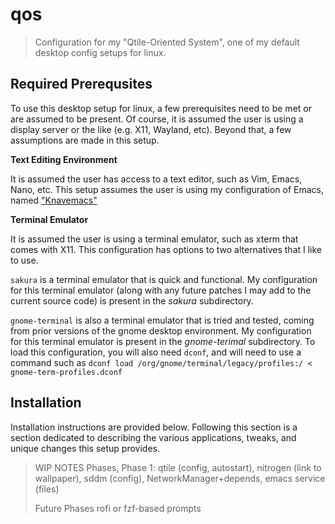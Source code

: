 # qos
> Configuration for my "Qtile-Oriented System", one of my default desktop config setups for linux.

## Required Prerequsites
To use this desktop setup for linux, a few prerequisites need to be met or are assumed to be present. 
Of course, it is assumed the user is using a display server or the like (e.g. X11, Wayland, etc).
Beyond that, a few assumptions are made in this setup.

**Text Editing Environment**

It is assumed the user has access to a text editor, such as Vim, Emacs, Nano, etc.
This setup assumes the user is using my configuration of Emacs, named ["Knavemacs"](https://github.com/knaveightt/knavemacs)

**Terminal Emulator**

It is assumed the user is using a terminal emulator, such as xterm that comes with X11.
This configuration has options to two alternatives that I like to use.

`sakura` is a terminal emulator that is quick and functional. My configuration for this terminal emulator (along with any future patches I may add to the current source code) is present in the *sakura* subdirectory.

`gnome-terminal` is also a terminal emulator that is tried and tested, coming from prior versions of the gnome desktop environment. My configuration for this terminal emulator is present in the *gnome-terimal* subdirectory. To load this configuration, you will also need `dconf`, and will need to use a command such as `dconf load /org/gnome/terminal/legacy/profiles:/ < gnome-term-profiles.dconf`

## Installation
Installation instructions are provided below. Following this section is a section dedicated to describing the various applications, tweaks, and unique changes this setup provides.

> WIP NOTES
> Phases, Phase 1:
> qtile (config, autostart), nitrogen (link to wallpaper), sddm (config), NetworkManager+depends, emacs service (files)
>
> Future Phases
> rofi or fzf-based prompts

